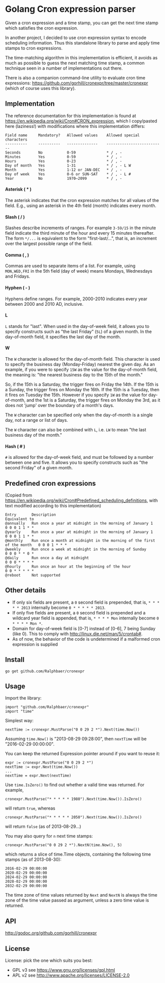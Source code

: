 Golang Cron expression parser
=============================
Given a cron expression and a time stamp, you can get the next time stamp which satisfies the cron expression.

In another project, I decided to use cron expression syntax to encode scheduling information. Thus this standalone library to parse and apply time stamps to cron expressions.

The time-matching algorithm in this implementation is efficient, it avoids as much as possible to guess the next matching time stamp, a common technique seen in a number of implementations out there.

There is also a companion command-line utility to evaluate cron time expressions: <https://github.com/gorhill/cronexpr/tree/master/cronexpr> (which of course uses this library).

Implementation
--------------
The reference documentation for this implementation is found at
<https://en.wikipedia.org/wiki/Cron#CRON_expression>, which I copy/pasted here (laziness!) with modifications where this implementation differs:

    Field name     Mandatory?   Allowed values    Allowed special characters
    ----------     ----------   --------------    --------------------------
    Seconds        No           0-59              * / , -
    Minutes        Yes          0-59              * / , -
    Hours          Yes          0-23              * / , -
    Day of month   Yes          1-31              * / , - L W
    Month          Yes          1-12 or JAN-DEC   * / , -
    Day of week    Yes          0-6 or SUN-SAT    * / , - L #
    Year           No           1970–2099         * / , -

#### Asterisk ( * )
The asterisk indicates that the cron expression matches for all values of the field. E.g., using an asterisk in the 4th field (month) indicates every month. 

#### Slash ( / )
Slashes describe increments of ranges. For example `3-59/15` in the minute field indicate the third minute of the hour and every 15 minutes thereafter. The form `*/...` is equivalent to the form "first-last/...", that is, an increment over the largest possible range of the field.

#### Comma ( , )
Commas are used to separate items of a list. For example, using `MON,WED,FRI` in the 5th field (day of week) means Mondays, Wednesdays and Fridays.

#### Hyphen ( - )
Hyphens define ranges. For example, 2000-2010 indicates every year between 2000 and 2010 AD, inclusive.

#### L
`L` stands for "last". When used in the day-of-week field, it allows you to specify constructs such as "the last Friday" (`5L`) of a given month. In the day-of-month field, it specifies the last day of the month.

#### W
The `W` character is allowed for the day-of-month field. This character is used to specify the business day (Monday-Friday) nearest the given day. As an example, if you were to specify `15W` as the value for the day-of-month field, the meaning is: "the nearest business day to the 15th of the month."

So, if the 15th is a Saturday, the trigger fires on Friday the 14th. If the 15th is a Sunday, the trigger fires on Monday the 16th. If the 15th is a Tuesday, then it fires on Tuesday the 15th. However if you specify `1W` as the value for day-of-month, and the 1st is a Saturday, the trigger fires on Monday the 3rd, as it does not 'jump' over the boundary of a month's days.

The `W` character can be specified only when the day-of-month is a single day, not a range or list of days.

The `W` character can also be combined with `L`, i.e. `LW` to mean "the last business day of the month."

#### Hash ( # )
`#` is allowed for the day-of-week field, and must be followed by a number between one and five. It allows you to specify constructs such as "the second Friday" of a given month.

Predefined cron expressions
---------------------------
(Copied from <https://en.wikipedia.org/wiki/Cron#Predefined_scheduling_definitions>, with text modified according to this implementation) 

    Entry       Description                                                             Equivalent to
    @annually   Run once a year at midnight in the morning of January 1                 0 0 0 1 1 * *
    @yearly     Run once a year at midnight in the morning of January 1                 0 0 0 1 1 * *
    @monthly    Run once a month at midnight in the morning of the first of the month   0 0 0 1 * * *
    @weekly     Run once a week at midnight in the morning of Sunday                    0 0 0 * * 0 *
    @daily      Run once a day at midnight                                              0 0 0 * * * *
    @hourly     Run once an hour at the beginning of the hour                           0 0 * * * * *
    @reboot     Not supported

Other details
-------------
* If only six fields are present, a `0` second field is prepended, that is, `* * * * * 2013` internally become `0 * * * * * 2013`.
* If only five fields are present, a `0` second field is prepended and a wildcard year field is appended, that is, `* * * * Mon` internally become `0 * * * * Mon *`.
* Domain for day-of-week field is [0-7] instead of [0-6], 7 being Sunday (like 0). This to comply with http://linux.die.net/man/5/crontab#.
* As of now, the behavior of the code is undetermined if a malformed cron expression is supplied

Install
-------
    go get github.com/Ralphbaer/cronexpr

Usage
-----
Import the library:

    import "github.com/Ralphbaer/cronexpr"
    import "time"

Simplest way:

    nextTime := cronexpr.MustParse("0 0 29 2 *").Next(time.Now())

Assuming `time.Now()` is "2013-08-29 09:28:00", then `nextTime` will be "2016-02-29 00:00:00".

You can keep the returned Expression pointer around if you want to reuse it:

    expr := cronexpr.MustParse("0 0 29 2 *")
    nextTime := expr.Next(time.Now())
    ...
    nextTime = expr.Next(nextTime)

Use `time.IsZero()` to find out whether a valid time was returned. For example,

    cronexpr.MustParse("* * * * * 1980").Next(time.Now()).IsZero()

will return `true`, whereas

    cronexpr.MustParse("* * * * * 2050").Next(time.Now()).IsZero()

will return `false` (as of 2013-08-29...)

You may also query for `n` next time stamps:

    cronexpr.MustParse("0 0 29 2 *").NextN(time.Now(), 5)

which returns a slice of time.Time objects, containing the following time stamps (as of 2013-08-30):

    2016-02-29 00:00:00
    2020-02-29 00:00:00
    2024-02-29 00:00:00
    2028-02-29 00:00:00
    2032-02-29 00:00:00

The time zone of time values returned by `Next` and `NextN` is always the
time zone of the time value passed as argument, unless a zero time value is
returned.

API
---
<http://godoc.org/github.com/gorhill/cronexpr>

License
-------

License: pick the one which suits you best:

- GPL v3 see <https://www.gnu.org/licenses/gpl.html>
- APL v2 see <http://www.apache.org/licenses/LICENSE-2.0>

